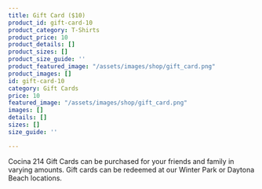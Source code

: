 ```yaml
---
title: Gift Card ($10)
product_id: gift-card-10
product_category: T-Shirts
product_price: 10
product_details: []
product_sizes: []
product_size_guide: ''
product_featured_image: "/assets/images/shop/gift_card.png"
product_images: []
id: gift-card-10
category: Gift Cards
price: 10
featured_image: "/assets/images/shop/gift_card.png"
images: []
details: []
sizes: []
size_guide: ''

---
```

Cocina 214 Gift Cards can be purchased for your friends and family in varying amounts. Gift cards can be redeemed at our Winter Park or Daytona Beach locations.
